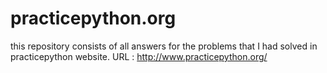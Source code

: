 # practicepython.org
this repository consists of all answers for the problems that I had solved in practicepython website.
URL : http://www.practicepython.org/
